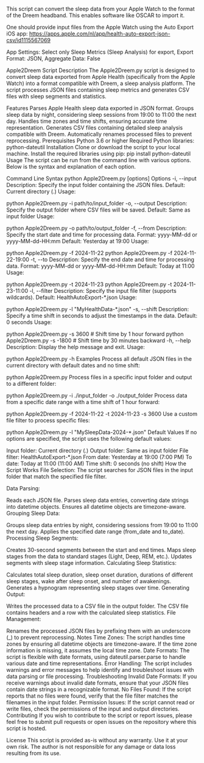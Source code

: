 This script can convert the sleep data from your Apple Watch to the format of the Dreem headband.
This enables software like OSCAR to import it.

One should provide input files from the Apple Watch using the Auto Export iOS app: 
https://apps.apple.com/nl/app/health-auto-export-json-csv/id1115567069

App Settings: 
Select only Sleep Metrics (Sleep Analysis) for export,
Export Format: JSON,
Aggregate Data: False

Apple2Dreem Script
Description
The Apple2Dreem.py script is designed to convert sleep data exported from Apple Health (specifically from the Apple Watch) into a format compatible with Dreem, a sleep analysis platform. The script processes JSON files containing sleep metrics and generates CSV files with sleep segments and statistics.

Features
Parses Apple Health sleep data exported in JSON format.
Groups sleep data by night, considering sleep sessions from 19:00 to 11:00 the next day.
Handles time zones and time shifts, ensuring accurate time representation.
Generates CSV files containing detailed sleep analysis compatible with Dreem.
Automatically renames processed files to prevent reprocessing.
Prerequisites
Python 3.6 or higher
Required Python libraries:
python-dateutil
Installation
Clone or download the script to your local machine.
Install the required libraries using pip:
pip install python-dateutil
Usage
The script can be run from the command line with various options. Below is the syntax and explanation of each option.

Command Line Syntax
python Apple2Dreem.py [options]
Options
-i, --input
Description: Specify the input folder containing the JSON files.
Default: Current directory (.)
Usage:

python Apple2Dreem.py -i path/to/input_folder
-o, --output
Description: Specify the output folder where CSV files will be saved.
Default: Same as input folder
Usage:

python Apple2Dreem.py -o path/to/output_folder
-f, --from
Description: Specify the start date and time for processing data.
Format: yyyy-MM-dd or yyyy-MM-dd-HH:mm
Default: Yesterday at 19:00
Usage:

python Apple2Dreem.py -f 2024-11-22
python Apple2Dreem.py -f 2024-11-22-19:00
-t, --to
Description: Specify the end date and time for processing data.
Format: yyyy-MM-dd or yyyy-MM-dd-HH:mm
Default: Today at 11:00
Usage:

python Apple2Dreem.py -t 2024-11-23
python Apple2Dreem.py -t 2024-11-23-11:00
-l, --filter
Description: Specify the input file filter (supports wildcards).
Default: HealthAutoExport-*.json
Usage:

python Apple2Dreem.py -l "MyHealthData-*.json"
-s, --shift
Description: Specify a time shift in seconds to adjust the timestamps in the data.
Default: 0 seconds
Usage:

python Apple2Dreem.py -s 3600  # Shift time by 1 hour forward
python Apple2Dreem.py -s -1800 # Shift time by 30 minutes backward
-h, --help
Description: Display the help message and exit.
Usage:

python Apple2Dreem.py -h
Examples
Process all default JSON files in the current directory with default dates and no time shift:

python Apple2Dreem.py
Process files in a specific input folder and output to a different folder:

python Apple2Dreem.py -i ./input_folder -o ./output_folder
Process data from a specific date range with a time shift of 1 hour forward:

python Apple2Dreem.py -f 2024-11-22 -t 2024-11-23 -s 3600
Use a custom file filter to process specific files:

python Apple2Dreem.py -l "MySleepData-2024-*.json"
Default Values
If no options are specified, the script uses the following default values:

Input folder: Current directory (.)
Output folder: Same as input folder
File filter: HealthAutoExport-*.json
From date: Yesterday at 19:00 (7:00 PM)
To date: Today at 11:00 (11:00 AM)
Time shift: 0 seconds (no shift)
How the Script Works
File Selection: The script searches for JSON files in the input folder that match the specified file filter.

Data Parsing:

Reads each JSON file.
Parses sleep data entries, converting date strings into datetime objects.
Ensures all datetime objects are timezone-aware.
Grouping Sleep Data:

Groups sleep data entries by night, considering sessions from 19:00 to 11:00 the next day.
Applies the specified date range (from_date and to_date).
Processing Sleep Segments:

Creates 30-second segments between the start and end times.
Maps sleep stages from the data to standard stages (Light, Deep, REM, etc.).
Updates segments with sleep stage information.
Calculating Sleep Statistics:

Calculates total sleep duration, sleep onset duration, durations of different sleep stages, wake after sleep onset, and number of awakenings.
Generates a hypnogram representing sleep stages over time.
Generating Output:

Writes the processed data to a CSV file in the output folder.
The CSV file contains headers and a row with the calculated sleep statistics.
File Management:

Renames the processed JSON files by prefixing them with an underscore (_) to prevent reprocessing.
Notes
Time Zones: The script handles time zones by ensuring all datetime objects are timezone-aware. If the time zone information is missing, it assumes the local time zone.
Date Formats: The script is flexible with date formats, using dateutil.parser.parse to handle various date and time representations.
Error Handling: The script includes warnings and error messages to help identify and troubleshoot issues with data parsing or file processing.
Troubleshooting
Invalid Date Formats: If you receive warnings about invalid date formats, ensure that your JSON files contain date strings in a recognizable format.
No Files Found: If the script reports that no files were found, verify that the file filter matches the filenames in the input folder.
Permission Issues: If the script cannot read or write files, check the permissions of the input and output directories.
Contributing
If you wish to contribute to the script or report issues, please feel free to submit pull requests or open issues on the repository where this script is hosted.

License
This script is provided as-is without any warranty. Use it at your own risk. The author is not responsible for any damage or data loss resulting from its use.
